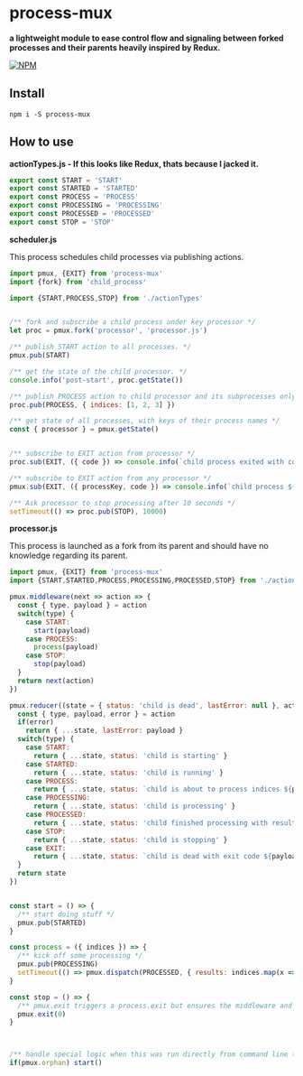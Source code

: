# process-mux

**a lightweight module to ease control flow and signaling between forked processes and their parents heavily inspired by Redux.**

[![NPM](https://nodei.co/npm/process-mux.png?stars=true&downloads=true)](https://nodei.co/npm/process-mux/)

## Install

`npm i -S process-mux`


## How to use

**actionTypes.js - If this looks like Redux, thats because I jacked it.**

```js
export const START = 'START'
export const STARTED = 'STARTED'
export const PROCESS = 'PROCESS'
export const PROCESSING = 'PROCESSING'
export const PROCESSED = 'PROCESSED'
export const STOP = 'STOP'
```

**scheduler.js**

This process schedules child processes via publishing actions.

```js
import pmux, {EXIT} from 'process-mux'
import {fork} from 'child_process'

import {START,PROCESS,STOP} from './actionTypes'


/** fork and subscribe a child process under key processor */
let proc = pmux.fork('processor', 'processor.js')

/** publish START action to all processes. */
pmux.pub(START)

/** get the state of the child processor. */
console.info('post-start', proc.getState())

/** publish PROCESS action to child processor and its subprocesses only. */
proc.pub(PROCESS, { indices: [1, 2, 3] })

/** get state of all processes, with keys of their process names */
const { processor } = pmux.getState()


/** subscribe to EXIT action from processor */
proc.sub(EXIT, ({ code }) => console.info(`child process exited with code ${code}`))

/** subscribe to EXIT action from any processor */
pmux.sub(EXIT, ({ processKey, code }) => console.info(`child process ${processKey} exited with code ${code}`))

/** Ask processor to stop processing after 10 seconds */
setTimeout(() => proc.pub(STOP), 10000)
```


**processor.js**

This process is launched as a fork from its parent and should have no knowledge regarding its parent.

```js
import pmux, {EXIT} from 'process-mux'
import {START,STARTED,PROCESS,PROCESSING,PROCESSED,STOP} from './actionTypes'

pmux.middleware(next => action => {
  const { type, payload } = action
  switch(type) {
    case START:
      start(payload)
    case PROCESS:
      process(payload)
    case STOP:
      stop(payload)
  }
  return next(action)
})

pmux.reducer((state = { status: 'child is dead', lastError: null }, action) => {
  const { type, payload, error } = action
  if(error)
    return { ...state, lastError: payload }
  switch(type) {
    case START:
      return { ...state, status: 'child is starting' }
    case STARTED:
      return { ...state, status: 'child is running' }
    case PROCESS:
      return { ...state, status: `child is about to process indices ${payload.indices.join(', ')}` }
    case PROCESSING:
      return { ...state, status: 'child is processing' }
    case PROCESSED:
      return { ...state, status: 'child finished processing with results ${payload.results.join(', ')}' }
    case STOP:
      return { ...state, status: 'child is stopping' }
    case EXIT:
      return { ...state, status: `child is dead with exit code ${payload.code}` }
  }
  return state
})


const start = () => {
  /** start doing stuff */
  pmux.pub(STARTED)
}

const process = ({ indices }) => {
  /** kick off some processing */
  pmux.pub(PROCESSING)
  setTimeout(() => pmux.dispatch(PROCESSED, { results: indices.map(x => x * 2 + 1) }), 5000)
}

const stop = () => {
  /** pmux.exit triggers a process.exit but ensures the middleware and reducer get run with the exit status first. */
  pmux.exit(0)
}



/** handle special logic when this was run directly from command line (not forked). */
if(pmux.orphan) start()
```

